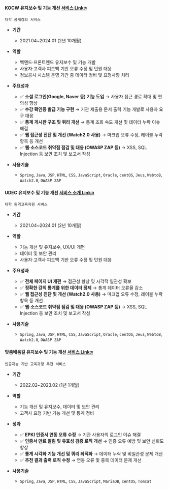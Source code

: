 #### KOCW 유지보수 및 기능 개선 [서비스 Link↗](https://www.kocw.net/)
`대학 공개강의 서비스`
  
- **기간**
  - 2021.04~2024.01 (2년 10개월) 

- **역할**
  - 백엔드·프론트엔드 유지보수 및 기능 개발
  - 사용자·고객사 피드백 기반 오류 수정 및 민원 대응
  - 정보공시 시스템 운영 기간 중 데이터 정비 및 요청사항 처리

- **주요성과**
  - ✅ **소셜 로그인(Google, Naver 등) 기능 도입** → 사용자 접근 경로 확대 및 편의성 향상
  - ✅ **수강 확인증 발급 기능 구현** → 기관 제출용 문서 출력 기능 개발로 사용자 요구 대응
  - ✅ **통계 게시판 구조 및 쿼리 개선** → 통계 조회 속도 개선 및 데이터 누락 이슈 해결
  - ✅ **웹 접근성 진단 및 개선 (Watch2.0 사용)** → 마크업 오류 수정, 레이블 누락 항목 등 개선
  - ✅ **웹·소스코드 취약점 점검 및 대응 (OWASP ZAP 등)** → XSS, SQL Injection 등 보안 조치 및 보고서 작성

- **사용기술**
  - `Spring`, `Java`, `JSP`, `HTML`, `CSS`, `JavaScript`, `Oracle`, `centOS`, `Jeus`, `WebtoB`, `Watch2.0`, `OWASP ZAP`
 

#### UDEC 유지보수 및 기능 개선 [서비스 소개 Link↗](http://kocw-n.xcache.kinxcdn.com/etc/resource/1.%20%ED%86%B5%ED%95%A9%20%EB%88%84%EB%A6%AC%EC%A7%91(%ED%99%88%ED%8E%98%EC%9D%B4%EC%A7%80)%20%EC%9D%B4%EC%9A%A9%20%EA%B0%80%EC%9D%B4%EB%93%9C_%EC%88%98%EC%A0%95.pdf)
`대학 원격교육지원 서비스`
  
- **기간**
  - 2021.04~2024.01 (2년 10개월) 

- **역할**
  - 기능 개선 및 유지보수, UX/UI 개편
  - 데이터 및 보안 관리
  - 사용자·고객사 피드백 기반 오류 수정 및 민원 대응

- **주요성과**
  - ✅ **전체 페이지 UI 개편** → 접근성 향상 및 시각적 일관성 확보  
  - ✅ **정확한 강의 통계를 위한 데이터 정제** → 통계 데이터 오류율 감소
  - ✅ **웹 접근성 진단 및 개선 (Watch2.0 사용)** → 마크업 오류 수정, 레이블 누락 항목 등 개선
  - ✅ **웹·소스코드 취약점 점검 및 대응 (OWASP ZAP 등)** → XSS, SQL Injection 등 보안 조치 및 보고서 작성

- **사용기술**
    - `Spring`, `Java`, `JSP`, `HTML`, `CSS`, `JavaScript`, `Oracle`, `centOS`, `Jeus`, `WebtoB`, `Watch2.0`, `OWASP ZAP`
 

#### 맞춤배움길 유지보수 및 기능 개선 [서비스 Link↗](https://cures.kr/)
`인공지능 기반 교육과정 추천 서비스`
  
- **기간**
  - 2022.02~2023.02 (1년 1개월) 

- **역할**
  - 기능 개선 및 유지보수, 데이터 및 보안 관리
  - 고객사 요청 기반 기능 개선 및 통계 정비

- **성과**
  - ✅ **EPKI 인증서 연동 오류 수정** → 기관 사용자의 로그인 이슈 해결
  - ✅ **인증서 만료 알림 및 유효성 검증 로직 개선** → 인증 오류 예방 및 보안 신뢰도 향상
  - ✅ **통계 시각화 기능 개선 및 쿼리 최적화** → 데이터 누락 및 비일관성 문제 개선
  - ✅ **추천 결과 출력 로직 수정** → 연동 오류 및 중복 데이터 문제 개선

- **사용기술**
  - `Spring`, `Java`, `JSP`, `HTML`, `CSS`, `JavaScript`, `MariaDB`, `centOS`, `Tomcat`
